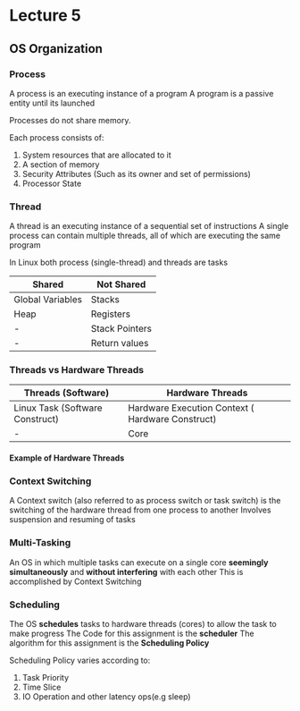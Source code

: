 # Lecture 5

## OS Organization

### Process
A process is an executing instance of a program
A program is a passive entity until its launched

Processes do not share memory.

Each process consists of:
1. System resources that are allocated to it
2. A section of memory
3. Security Attributes (Such as its owner and set of permissions)
4. Processor State

### Thread
A thread is an executing instance of a sequential set of instructions
A single process can contain multiple threads, all of which are executing the same program

In Linux both process (single-thread) and threads are tasks

| Shared      | Not Shared |
| ----------- | ----------- |
| Global Variables      | Stacks       |
| Heap   | Registers        |
| -   | Stack Pointers        |
| -   | Return values        |

### Threads vs Hardware Threads

| Threads (Software)      | Hardware Threads |
| ----------- | ----------- |
| Linux Task (Software Construct)      | Hardware Execution Context ( Hardware Construct)       |
| -   | Core        |


#### Example of Hardware Threads

### Context Switching
A Context switch (also referred to as process switch or task switch) is the switching of the hardware thread from one process to another
Involves suspension and resuming of tasks

### Multi-Tasking
An OS in which multiple tasks can execute on a single core **seemingly simultaneously** and **without interfering** with each other
This is accomplished by Context Switching

### Scheduling
The OS **schedules** tasks to hardware threads (cores) to allow the task to make progress
The Code for this assignment is the **scheduler**
The algorithm for this assignment is the **Scheduling Policy**

Scheduling Policy varies according to:
1. Task Priority
2. Time Slice
3. IO Operation and other latency ops(e.g sleep)



